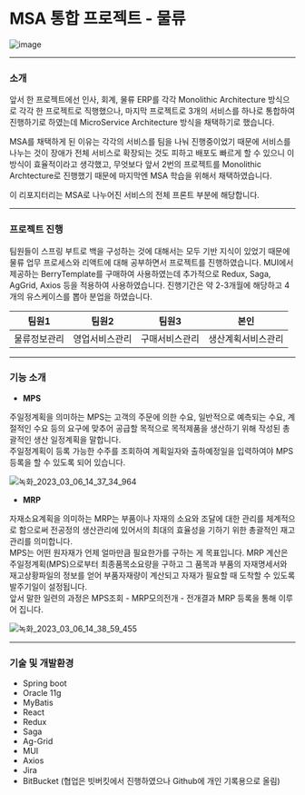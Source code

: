 # MSA 통합 프로젝트 - 물류

![image](https://user-images.githubusercontent.com/106158682/223021208-804d6650-5800-4583-98cc-08facb8f658c.png)

---  

### 소개

앞서 한 프로젝트에선 인사, 회계, 물류 ERP를 각각 Monolithic Architecture 방식으로 각각 한 프로젝트로 직행했으나, 마지막 프로젝트로 3개의 서비스를 하나로 통합하여 진행하기로 하였는데 MicroService Architecture 방식을 채택하기로 했습니다. 

MSA를 채택하게 된 이유는 각각의 서비스를 팀을 나눠 진행중이었기 때문에 서비스를 나누는 것이 장애가 전체 서비스로 확장되는 것도 피하고 배포도 빠르게 할 수 있으니 이 방식이 효율적이라고 생각했고, 무엇보다 앞서 2번의 프로젝트를 Monolithic Archtecture로 진행했기 때문에 마지막엔 MSA 학습을 위해서 채택하였습니다.

이 리포지터리는 MSA로 나누어진 서비스의 전체 프론트 부분에 해당합니다.

---

### 프로젝트 진행

팀원들이 스프링 부트로 백을 구성하는 것에 대해서는 모두 기반 지식이 있었기 때문에 물류 업무 프로세스와 리액트에 대해 공부하면서 프로젝트를 진행하였습니다. MUI에서 제공하는 BerryTemplate를 구매하여 사용하였는데 추가적으로 Redux, Saga, AgGrid, Axios 등을 적용하여 사용하였습니다. 진행기간은 약 2-3개월에 해당하고 4개의 유스케이스를 뽑아 분업을 하였습니다. 


팀원1 | 팀원2 | 팀원3 | 본인 |
--- | --- | --- | --- | 
물류정보관리 | 영업서비스관리 | 구매서비스관리 | 생산계획서비스관리 |

---

### 기능 소개  

- **MPS**  

주일정계획을 의미하는 MPS는 고객의 주문에 의한 수요, 일반적으로 예측되는 수요, 계절적인 수요 등의 요구에 맞추어 공급할 목적으로 목적제품을 생산하기 위해 작성된 총괄적인 생산 일정계획을 말합니다.  
주일정계획이 등록 가능한 수주를 조회하여 계획일자와 출하예정일을 입력하여야 MPS 등록을 할 수 있도록 되어 있습니다.  

![녹화_2023_03_06_14_37_34_964](https://user-images.githubusercontent.com/106158682/223030341-11c45f4d-fe9d-4b3c-92d8-904269b576d4.gif)
  

- **MRP**  

자재소요계획을 의미하는 MRP는 부품이나 자재의 소요와 조달에 대한 관리를 체계적으로 함으로써 전공정의 생산관리에 있어서의 최대의 효율성을 기하기 위한 총괄적인 재고관리를 의미합니다.  
MPS는 어떤 원자재가 언제 얼마만큼 필요한가를 구하는 게 목표입니다. MRP 계산은 주일정계획(MPS)으로부터 최종품목소요량을 구하고 그 품목과 부품의 자재명세서와 재고상황파일의 정보를 얻어 부품자재량이 계산되고 자재가 필요할 때 도착할 수 있도록 발주기일이 설정됩니다.  
앞서 말한 일련의 과정은 MPS조회 - MRP모의전개 - 전개결과 MRP 등록을 통해 이루어 집니다.

![녹화_2023_03_06_14_38_59_455](https://user-images.githubusercontent.com/106158682/223029186-9db42b26-ce3c-4811-a601-30fee4ee5d64.gif)

---

### 기술 및 개발환경  
 
- Spring boot 
- Oracle 11g
- MyBatis
- React  
- Redux  
- Saga  
- Ag-Grid  
- MUI
- Axios  
- Jira
- BitBucket (협업은 빗버킷에서 진행하였으나 Github에 개인 기록용으로 올림)  
